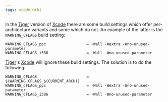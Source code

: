 ```yaml
---
tags: xcode wiki
---
```


In the [Tiger](/wiki/Tiger) version of [Xcode](/wiki/Xcode) there are some build settings which offer per-architecture variants and some which do not. An example of the latter is the `WARNING_CFLAGS` build setting:

    WARNING_CFLAGS_ppc                  = -Wall -Wextra -Wno-unused-parameter
    WARNING_CFLAGS_i386                 = -Wall -Wno-unused-parameter

[Tiger](/wiki/Tiger)'s [Xcode](/wiki/Xcode) will ignore these build settings. The solution is to do the following:

    WARNING_CFLAGS                      = $(WARNING_CFLAGS_$(CURRENT_ARCH))
    WARNING_CFLAGS_ppc                  = -Wall -Wextra -Wno-unused-parameter
    WARNING_CFLAGS_i386                 = -Wall -Wno-unused-parameter

